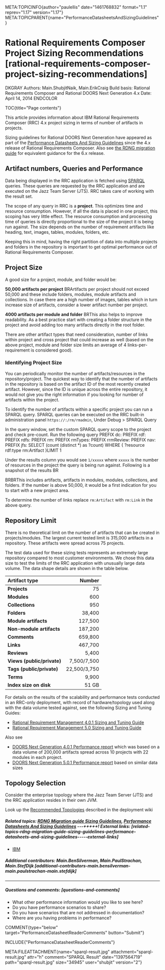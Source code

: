 META:TOPICINFO{author="paulellis" date="1461768832" format="1.1"
reprev="1.17" version="1.17"}
META:TOPICPARENT{name="PerformanceDatasheetsAndSizingGuidelines"}

# Rational Requirements Composer Project Sizing Recommendations [rational-requirements-composer-project-sizing-recommendations]

DKGRAY Authors: Main.ShubjitNaik, Main.ErikCraig Build basis: Rational
Requirements Composer and Rational DOORS Next Generation 4.x Date: April
14, 2014 ENDCOLOR

TOC{title="Page contents"}

This article provides information about IBM Rational Requirements
Composer (RRC) 4.x project sizing in terms of number of artifacts in
projects.

Sizing guidelines for Rational DOORS Next Generation have appeared as
part of the [Performance Datasheets And Sizing
Guidelines](https://jazz.net/wiki/bin/view/Deployment/PerformanceDatasheetsAndSizingGuidelines)
since the 4.x release of Rational Requirements Composer. Also see [the
RDNG migration
guide](https://jazz.net/wiki/bin/view/Deployment/DOORSToDNGMigrationSizingGuide#Sizing_recommendations_for_Ratio)
for equivalent guidance for the 6.x release.

## Artifact numbers, Queries and Performance

Data being displayed in the RRC application is fetched using
[SPARQL](https://jazz.net/wiki/bin/view/Deployment/UnderstandingJenaAndSPARQL#What_is_SPARQL)
queries. These queries are requested by the RRC application and are
executed on the Jazz Team Server (JTS). RRC takes care of working with
the result set.

The scope of any query in RRC is a **project**. This optimizes time and
resource consumption. However, if all the data is placed in one project,
this scoping has very little effect. The resource consumption and
processing time of queries is directly proportional to the size of the
project it is being run against. The size depends on the number of
requirement artifacts like heading, text, images, tables, modules,
folders, etc.

Keeping this in mind, having the right partition of data into multiple
projects and folders in the repository is important to get optimal
performance out of Rational Requirements Composer.

## Project Size

A good size for a project, module, and folder would be:

**50,000 artifacts per project** BRArtifacts per project should not
exceed 50,000 and these include folders, modules, module artifacts and
collections. In case there are a high number of images, tables which in
turn increase size of artifacts, consider a lower artifact number per
project.

**4000 artifacts per module and folder** BRThis also helps to improve
readability. As a best practice start with creating a folder structure
in the project and avoid adding too many artifacts directly in the root
folder.

There are other artifact types that need consideration, number of links
within project and cross project that could increase as well (based on
the above project, module and folder size limits an average of 4
links-per-requirement is considered good).

### Identifying Project Size

You can periodically monitor the number of artifacts/resources in the
repository/project. The quickest way to identify that the number of
artifacts in the repository is based on the artifact ID of the most
recently created artifact. However, since the ID is unique across the
entire repository, it would not give you the right information if you
looking for number of artifacts within the project.

To identify the number of artifacts within a specific project you can
run a SPARQL query. SPARQL queries can be executed on the RRC built-in
administration panel `https://:/rm/rmadmin`, Under Debug \> SPARQL Query

In the query window, set the custom SPARQL query scope to the project
and check pre-count. Run the following query PREFIX dc: PREFIX rdf:
PREFIX rdfs: PREFIX rm: PREFIX rmTypes: PREFIX rrmReview: PREFIX nav:
PREFIX jfs: SELECT (count (distinct \*) as ?count) WHERE { ?resource
rdf:type rm:Artifact }LIMIT 1

Under the results column you would see `1/xxxxx` where `xxxxx` is the
number of resources in the project the query is being run against.
Following is a snapshot of the results BR

BRBRThis includes artifacts, artifacts in modules, modules, collections,
and folders. If the number is above 50,000, it would be a first
indication for you to start with a new project area.

To determine the number of links replace `rm:Artifact` with `rm:Link` in
the above query.

## Repository Limit

There is no theoretical limit on the number of artifacts that can be
created in projects/modules. The largest current tested limit is 315,000
artifacts in a repository. These artifacts were spread across 75
projects.

The test data used for these sizing tests represents an extremely large
repository compared to most customer environments. We chose this data
size to test the limits of the RRC application with unusually large data
volume. The data shape details are shown in the table below.

| Artifact type              |       Number |
|:---------------------------|-------------:|
| **Projects**               |           75 |
| **Modules**                |          600 |
| **Collections**            |          950 |
| **Folders**                |       38,400 |
| **Module artifacts**       |      127,500 |
| **Non-module artifacts**   |      187,200 |
| **Comments**               |      659,800 |
| **Links**                  |      467,700 |
| **Reviews**                |        5,400 |
| **Views (public/private)** |  7,500/7,500 |
| **Tags (public/private)**  | 22,500/3,750 |
| **Terms**                  |        9,900 |
| **Index size on disk**     |        51 GB |

For details on the results of the scalability and performance tests
conducted in an RRC-only deployment, with record of hardware/topology
used along with the data volume tested against, see the following Sizing
and Tuning Guides:

-   [Rational Requirement Management 4.0.1 Sizing and Tuning
    Guide](https://jazz.net/library/article/1267)
-   [Rational Requirement Management 5.0 Sizing and Tuning
    Guide](https://jazz.net/wiki/bin/view/Deployment/SizingAndTuningGuideForRationalDOORSNextGenerationVersion50)

Also see

-   [DOORS Next Generation 4.0.1 Performance
    report](https://jazz.net/library/article/1216) which was based on a
    data volume of 200,000 artifacts spread across 10 projects with 22
    modules in each project.
-   [DOORS Next Generation 5.0.1 Performance
    report](https://jazz.net/wiki/bin/view/Deployment/CollaborativeLifecycleManagementPerformanceReportRDNG501Release)
    based on similar data sizes

## Topology Selection

Consider the enterprise topology where the Jazz Team Server (JTS) and
the RRC application resides in their own JVM.

Look up the [Recommended Topologies](RecommendedCLMDeploymentTopologies)
described in the deployment wiki

##### Related topics: [RDNG Migration guide Sizing Guidelines](https://jazz.net/wiki/bin/view/Deployment/DOORSToDNGMigrationSizingGuide#Sizing_recommendations_for_Ratio), [Performance Datasheets And Sizing Guidelines](https://jazz.net/wiki/bin/view/Deployment/PerformanceDatasheetsAndSizingGuidelines) ---+++++! External links: [related-topics-rdng-migration-guide-sizing-guidelines-performance-datasheets-and-sizing-guidelines-----external-links]

-   [IBM](https://www.ibm.com)

##### Additional contributors: Main.BenSilverman, Main.PaulStrachan, Main.StefDijk [additional-contributors-main.bensilverman-main.paulstrachan-main.stefdijk]

--------------------

##### Questions and comments: [questions-and-comments]

-   What other performance information would you like to see here?
-   Do you have performance scenarios to share?
-   Do you have scenarios that are not addressed in documentation?
-   Where are you having problems in performance?

COMMENT{type="below" target="PerformanceDatasheetReaderComments"
button="Submit"}

INCLUDE{"PerformanceDatasheetReaderComments"}

META:FILEATTACHMENT{name="sparql-result.jpg"
attachment="sparql-result.jpg" attr="h" comment="SPARQL Result"
date="1397564719" path="sparql-result.jpg" size="34945" user="shubjit"
version="2"}
